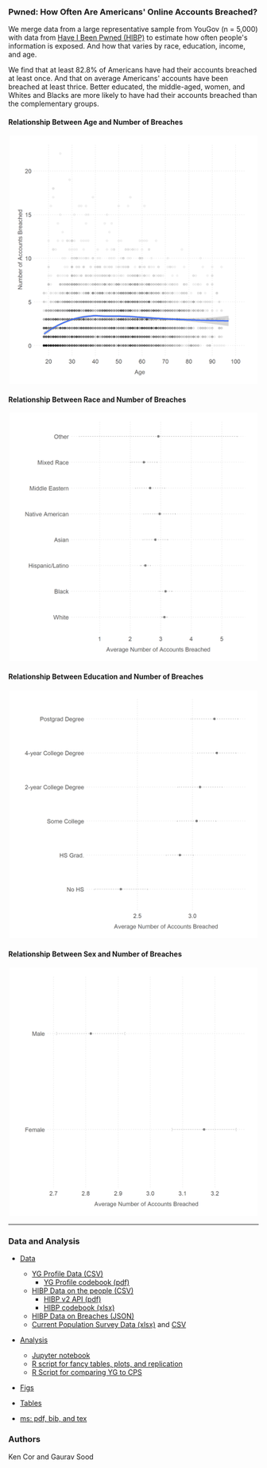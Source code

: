 ### Pwned: How Often Are Americans' Online Accounts Breached?

We merge data from a large representative sample from YouGov (n = 5,000) with data from [Have I Been Pwned (HIBP)](https://haveibeenpwned.com) to estimate how often people's information is exposed. And how that varies by race, education, income, and age.

We find that at least 82.8\% of Americans have had their accounts breached at least once. And that on average Americans' accounts have been breached at least thrice. Better educated, the middle-aged, women, and Whites and Blacks are more likely to have had their accounts breached than the complementary groups.

#### Relationship Between Age and Number of Breaches

<p align = "center"><img src="figs/age_pwned.png" width="500"></p>

#### Relationship Between Race and Number of Breaches

<p align = "center"><img src="figs/race_pwned.png" width="500"></p>

#### Relationship Between Education and Number of Breaches

<p align = "center"><img src="figs/educ_pwned.png" width="500"></p>

#### Relationship Between Sex and Number of Breaches

<p align = "center"><img src="figs/sex_pwned.png" width="500"></p>

-----------

### Data and Analysis

* [Data](data/)
    - [YG Profile Data (CSV)](data/YGOV1058_profile.csv)
        - [YG Profile codebook (pdf)](data/Profile_codebook_ygov1058.pdf)
    - [HIBP Data on the people (CSV)](data/YGOV1058_pwned.csv)
        -  [HIBP v2 API (pdf)](data/hibp_v2_api.pdf)
        -  [HIBP codebook (xlsx)](data/hibp_codebook.xlsx)
    - [HIBP Data on Breaches (JSON)](data/breaches.json)
    - [Current Population Survey Data (xlsx)](data/cps_2018.xlsx) and [CSV](data/cps_2018.csv)

* [Analysis](scripts/)
    - [Jupyter notebook](scripts/pwned.ipynb)
    - [R script for fancy tables, plots, and replication](scripts/pwned_replication_plus_analyses.R)
    - [R Script for comparing YG to CPS](scripts/yg_cps.R)

* [Figs](figs/)

* [Tables](tabs/)

* [ms: pdf, bib, and tex](ms/)

### Authors

Ken Cor and Gaurav Sood
